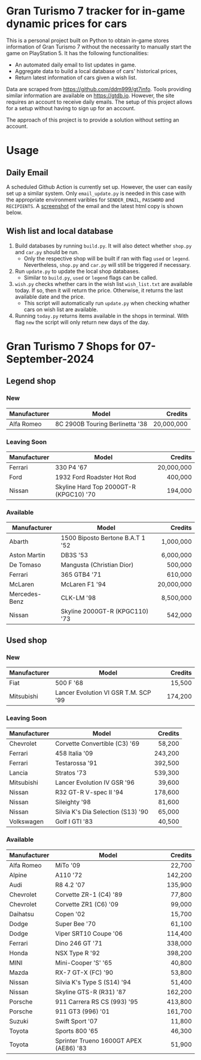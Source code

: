# Gran Turismo 7 tracker for in-game dynamic prices for cars

This is a personal project built on Python to obtain in-game stores information of Gran Turismo 7 without the necessarity to manually start the game on PlayStation 5. It has the following functionalities:

- An automated daily email to list updates in game.
- Aggregate data to build a local database of cars' historical prices,
- Return latest information of cars given a wish list.

Data are scraped from https://github.com/ddm999/gt7info. Tools providing similar information are available on https://gtdb.io. However, the site requires an account to receive daily emails. The setup of this project allows for a setup without having to sign up for an account.

The approach of this project is to provide a solution without setting an account.

# Usage

## Daily Email

A scheduled Github Action is currently set up. However, the user can easily set up a similar system. Only `email_update.py` is needed in this case with the appropriate environment varibles for `SENDER_EMAIL`, `PASSWORD` and `RECIPIENTS`. A [screenshot](https://raw.githubusercontent.com/marcohoucheng/Gran-Turismo-7-Price-Tracker/main/data/email_screenshot.png) of the email and the latest html copy is shown below.

## Wish list and local database

1. Build databases by running `build.py`. It will also detect whether `shop.py` and `car.py` should be run.
    - Only the respective shop will be built if ran with flag `used` or `legend`. Nevertheless, `shop.py` and `car.py` will still be triggered if necessary.
2. Run `update.py` to update the local shop databases.
    - Similar to `build.py`, `used` or `legend` flags can be called.
3. `wish.py` checks whether cars in the wish list `wish_list.txt` are available today. If so, then it will return the price. Otherwise, it returns the last available date and the price.
    - This script will automatically run `update.py` when checking whather cars on wish list are available.
4. Running `today.py` returns items available in the shops in terminal. With flag `new` the script will only return new days of the day.


# Gran Turismo 7 Shops for 07-September-2024



## Legend shop

### New
 | Manufacturer | Model | Credits |
 | --- | --- | --: |
|Alfa Romeo|8C 2900B Touring Berlinetta '38|20,000,000|

### Leaving Soon
 | Manufacturer | Model | Credits |
 | --- | --- | --: |
|Ferrari|330 P4 '67|20,000,000|
|Ford|1932 Ford Roadster Hot Rod|400,000|
|Nissan|Skyline Hard Top 2000GT-R (KPGC10) '70|194,000|

### Available
 | Manufacturer | Model | Credits |
 | --- | --- | --: |
|Abarth|1500 Biposto Bertone B.A.T 1 '52|1,000,000|
|Aston Martin|DB3S '53|6,000,000|
|De Tomaso|Mangusta (Christian Dior)|500,000|
|Ferrari|365 GTB4 '71|610,000|
|McLaren|McLaren F1 '94|20,000,000|
|Mercedes-Benz|CLK-LM '98|8,500,000|
|Nissan|Skyline 2000GT-R (KPGC110) '73|542,000|


## Used shop

### New
 | Manufacturer | Model | Credits |
 | --- | --- | --: |
|Fiat|500 F '68|15,500|
|Mitsubishi|Lancer Evolution VI GSR T.M. SCP '99|174,200|

### Leaving Soon
 | Manufacturer | Model | Credits |
 | --- | --- | --: |
|Chevrolet|Corvette Convertible (C3) '69|58,200|
|Ferrari|458 Italia '09|243,200|
|Ferrari|Testarossa '91|392,500|
|Lancia|Stratos '73|539,300|
|Mitsubishi|Lancer Evolution IV GSR '96|39,600|
|Nissan|R32 GT-R V-spec II '94|178,600|
|Nissan|Sileighty '98|81,600|
|Nissan|Silvia K's Dia Selection (S13) '90|65,000|
|Volkswagen|Golf I GTI '83|40,500|

### Available
 | Manufacturer | Model | Credits |
 | --- | --- | --: |
|Alfa Romeo|MiTo '09|22,700|
|Alpine|A110 '72|142,200|
|Audi|R8 4.2 '07|135,900|
|Chevrolet|Corvette ZR-1 (C4) '89|77,800|
|Chevrolet|Corvette ZR1 (C6) '09|99,000|
|Daihatsu|Copen '02|15,700|
|Dodge|Super Bee '70|61,100|
|Dodge|Viper SRT10 Coupe '06|114,400|
|Ferrari|Dino 246 GT '71|338,000|
|Honda|NSX Type R '92|398,200|
|MINI|Mini-Cooper 'S' '65|40,800|
|Mazda|RX-7 GT-X (FC) '90|53,800|
|Nissan|Silvia K's Type S (S14) '94|51,400|
|Nissan|Skyline GTS-R (R31) '87|162,200|
|Porsche|911 Carrera RS CS (993) '95|413,800|
|Porsche|911 GT3 (996) '01|161,700|
|Suzuki|Swift Sport '07|11,800|
|Toyota|Sports 800 '65|46,300|
|Toyota|Sprinter Trueno 1600GT APEX (AE86) '83|51,900|
